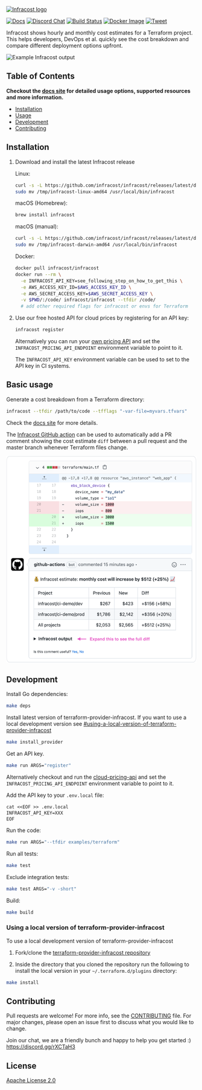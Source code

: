 <a href="https://www.infracost.io"><img src="https://raw.githubusercontent.com/infracost/infracost/master/assets/logo.svg" width=320 alt="Infracost logo" /></a>

<a href="https://www.infracost.io/docs/"><img alt="Docs" src="https://img.shields.io/badge/docs-blue"/></a>
<a href="https://discord.gg/rXCTaH3"><img alt="Discord Chat" src="https://img.shields.io/discord/746703155953270794.svg"/></a>
<a href="https://github.com/infracost/infracost/actions?query=workflow%3AGo+branch%3Amaster"><img alt="Build Status" src="https://img.shields.io/github/workflow/status/infracost/infracost/Go/master"/></a>
<a href="https://hub.docker.com/r/infracost/infracost/tags"><img alt="Docker Image" src="https://img.shields.io/docker/cloud/build/infracost/infracost"/></a>
<a href="https://twitter.com/intent/tweet?text=Get%20cost%20estimates%20for%20cloud%20infrastructure%20in%20pull%20requests!&url=https://www.infracost.io&hashtags=cloud,cost,aws,IaC,terraform"><img alt="Tweet" src="https://img.shields.io/twitter/url/http/shields.io.svg?style=social"/></a>

Infracost shows hourly and monthly cost estimates for a Terraform project. This helps developers, DevOps et al. quickly see the cost breakdown and compare different deployment options upfront.

<img src="https://raw.githubusercontent.com/infracost/infracost/master/assets/screenshot.png" width=600 alt="Example Infracost output" />

## Table of Contents

**Checkout the [docs site](https://www.infracost.io/docs/) for detailed usage options, supported resources and more information.**

* [Installation](#installation)
* [Usage](#basic-usage)
* [Development](#development)
* [Contributing](#contributing)

<!-- NOTE: When updated also update https://github.com/infracost/docs/blob/master/docs/getting_started.md#installation with the same content -->
## Installation

1. Download and install the latest Infracost release

    Linux:
    ```sh
    curl -s -L https://github.com/infracost/infracost/releases/latest/download/infracost-linux-amd64.tar.gz | tar xz -C /tmp && \
    sudo mv /tmp/infracost-linux-amd64 /usr/local/bin/infracost
    ```

    macOS (Homebrew):
    ```sh
    brew install infracost
    ```

    macOS (manual):
    ```sh
    curl -s -L https://github.com/infracost/infracost/releases/latest/download/infracost-darwin-amd64.tar.gz | tar xz -C /tmp && \
    sudo mv /tmp/infracost-darwin-amd64 /usr/local/bin/infracost
    ```

    Docker:
    ```sh
    docker pull infracost/infracost
    docker run --rm \
      -e INFRACOST_API_KEY=see_following_step_on_how_to_get_this \
      -e AWS_ACCESS_KEY_ID=$AWS_ACCESS_KEY_ID \
      -e AWS_SECRET_ACCESS_KEY=$AWS_SECRET_ACCESS_KEY \
      -v $PWD/:/code/ infracost/infracost --tfdir /code/
      # add other required flags for infracost or envs for Terraform
    ```

2.	Use our free hosted API for cloud prices by registering for an API key:
    ```sh
    infracost register
    ```

    Alternatively you can run your [own pricing API](https://github.com/infracost/cloud-pricing-api) and set the `INFRACOST_PRICING_API_ENDPOINT` environment variable to point to it.

    The `INFRACOST_API_KEY` environment variable can be used to set to the API key in CI systems.

## Basic usage

Generate a cost breakdown from a Terraform directory:
```sh
infracost --tfdir /path/to/code --tfflags "-var-file=myvars.tfvars"
```

Check the [docs site](https://www.infracost.io/docs/) for more details.

The [Infracost GitHub action](https://github.com/marketplace/actions/run-infracost) can be used to automatically add a PR comment showing the cost estimate `diff` between a pull request and the master branch whenever Terraform files change.

<img src="https://raw.githubusercontent.com/infracost/infracost-gh-action/master/screenshot.png" width=600 alt="Example infracost diff usage" />

## Development

Install Go dependencies:
```sh
make deps
```

Install latest version of terraform-provider-infracost. If you want to use a local development version see [#using-a-local-version-of-terraform-provider-infracost](#using-a-local-version-of-terraform-provider-infracost)
```sh
make install_provider
```

Get an API key.
```sh
make run ARGS="register"
```
Alternatively checkout and run the [cloud-pricing-api](https://github.com/infracost/cloud-pricing-api) and set the `INFRACOST_PRICING_API_ENDPOINT` environment variable to point to it.

Add the API key to your `.env.local` file:
```
cat <<EOF >> .env.local
INFRACOST_API_KEY=XXX
EOF
```

Run the code:
```sh
make run ARGS="--tfdir examples/terraform"
```

Run all tests:
```sh
make test
```

Exclude integration tests:
```sh
make test ARGS="-v -short"
```

Build:
```sh
make build
```

### Using a local version of terraform-provider-infracost

To use a local development version of terraform-provider-infracost

1. Fork/clone the [terraform-provider-infracost repository](https://github.com/infracost/terraform-provider-infracost)

2. Inside the directory that you cloned the repository run the following to install the local version in your `~/.terraform.d/plugins` directory:
  ```sh
  make install
  ```

## Contributing

Pull requests are welcome! For more info, see the [CONTRIBUTING](CONTRIBUTING.md) file. For major changes, please open an issue first to discuss what you would like to change.

Join our chat, we are a friendly bunch and happy to help you get started :) https://discord.gg/rXCTaH3

## License

[Apache License 2.0](https://choosealicense.com/licenses/apache-2.0/)

